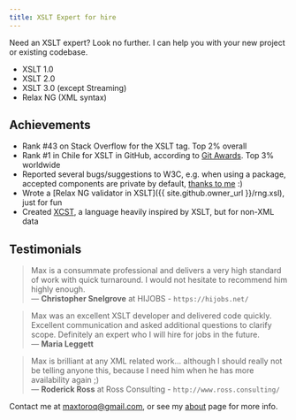 ```yaml
---
title: XSLT Expert for hire
---
```


Need an XSLT expert? Look no further. I can help you with your new project or existing codebase.

- XSLT 1.0
- XSLT 2.0
- XSLT 3.0 (except Streaming)
- Relax NG (XML syntax)

## Achievements

- Rank #43 on Stack Overflow for the XSLT tag. Top 2% overall
- Rank #1 in Chile for XSLT in GitHub, according to [Git Awards](http://git-awards.com/users/search?login=maxtoroq). Top 3% worldwide
- Reported several bugs/suggestions to W3C, e.g. when using a package, accepted components are private by default, [thanks to me](https://lists.w3.org/Archives/Public/public-qt-comments/2016Apr/0067.html) :)
- Wrote a [Relax NG validator in XSLT]({{ site.github.owner_url }}/rng.xsl), just for fun
- Created [XCST](/XCST/), a language heavily inspired by XSLT, but for non-XML data

## Testimonials

> Max is a consummate professional and delivers a very high standard of work with quick turnaround. I would not hesitate to recommend him highly enough.  
> — **Christopher Snelgrove** at HIJOBS - `https://hijobs.net/`

> Max was an excellent XSLT developer and delivered code quickly. Excellent communication and asked additional questions to clarify scope. Definitely an expert who I will hire for jobs in the future.  
> — **Maria Leggett**

> Max is brilliant at any XML related work... although I should really not be telling anyone this, because I need him when he has more availability again ;)  
> — **Roderick Ross** at Ross Consulting - `http://www.ross.consulting/`

Contact me at <maxtoroq@gmail.com>, or see my [about](/p/about-me.html) page for more info.
